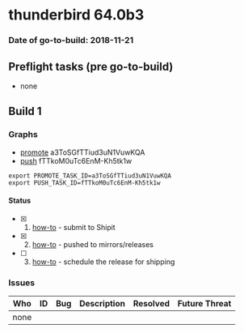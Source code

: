 # thunderbird 64.0b3

### Date of go-to-build: 2018-11-21

## Preflight tasks (pre go-to-build)
- none

## Build 1  

### Graphs
* [promote](https://tools.taskcluster.net/push-inspector/#/a3ToSGfTTiud3uN1VuwKQA) a3ToSGfTTiud3uN1VuwKQA
* [push](https://tools.taskcluster.net/push-inspector/#/fTTkoM0uTc6EnM-Kh5tk1w) fTTkoM0uTc6EnM-Kh5tk1w
```
export PROMOTE_TASK_ID=a3ToSGfTTiud3uN1VuwKQA
export PUSH_TASK_ID=fTTkoM0uTc6EnM-Kh5tk1w
```


#### Status
- [x] 1.  [how-to](https://wiki.mozilla.org/Release:Release_Automation_on_Mercurial:Starting_a_Release#Submit_to_Ship_It)  - submit to Shipit
- [x] 2.  [how-to](https://github.com/mozilla-releng/releasewarrior-2.0/blob/master/docs/release-promotion/desktop/howto.md#push-artifacts-to-releases-directory)  - pushed to mirrors/releases
- [ ] 3.  [how-to](https://github.com/mozilla-releng/releasewarrior-2.0/blob/master/docs/release-promotion/desktop/howto.md#ship-the-release)  - schedule the release for shipping

### Issues
| Who                 | ID               | Bug                                                                 | Description                | Resolved                | Future Threat                |
| ------------------- | ---------------- | ------------------------------------------------------------------- | -------------------------- | ----------------------- | ---------------------------- |
| none | | | | | |

